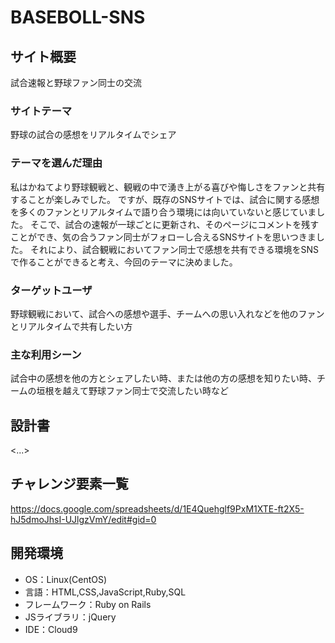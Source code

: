 # BASEBOLL-SNS

## サイト概要
試合速報と野球ファン同士の交流

### サイトテーマ
野球の試合の感想をリアルタイムでシェア

### テーマを選んだ理由
私はかねてより野球観戦と、観戦の中で湧き上がる喜びや悔しさをファンと共有することが楽しみでした。
ですが、既存のSNSサイトでは、試合に関する感想を多くのファンとリアルタイムで語り合う環境には向いていないと感じていました。
そこで、試合の速報が一球ごとに更新され、そのページにコメントを残すことができ、気の合うファン同士がフォローし合えるSNSサイトを思いつきました。
それにより、試合観戦においてファン同士で感想を共有できる環境をSNSで作ることができると考え、今回のテーマに決めました。

### ターゲットユーザ
野球観戦において、試合への感想や選手、チームへの思い入れなどを他のファンとリアルタイムで共有したい方

### 主な利用シーン
試合中の感想を他の方とシェアしたい時、または他の方の感想を知りたい時、チームの垣根を越えて野球ファン同士で交流したい時など

## 設計書
<...>

## チャレンジ要素一覧
<https://docs.google.com/spreadsheets/d/1E4Quehglf9PxM1XTE-ft2X5-hJ5dmoJhsI-UJlgzVmY/edit#gid=0>

## 開発環境
- OS：Linux(CentOS)
- 言語：HTML,CSS,JavaScript,Ruby,SQL
- フレームワーク：Ruby on Rails
- JSライブラリ：jQuery
- IDE：Cloud9
